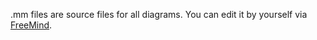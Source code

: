 .mm files are source files for all diagrams. You can edit it by yourself via  [FreeMind](http://freemind.sourceforge.net/wiki/index.php/Main_Page).
